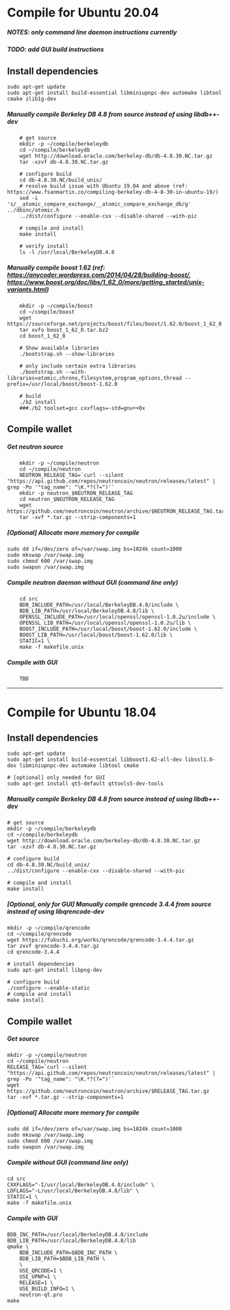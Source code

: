 # Compile for Ubuntu 20.04

##### NOTES: only command line daemon instructions currently
##### TODO: add GUI build instructions

## Install dependencies
```
sudo apt-get update
sudo apt-get install build-essential libminiupnpc-dev automake libtool cmake zlib1g-dev
```

##### Manually compile Berkeley DB 4.8 from source instead of using libdb++-dev
```
	# get source
	mkdir -p ~/compile/berkeleydb
	cd ~/compile/berkeleydb
	wget http://download.oracle.com/berkeley-db/db-4.8.30.NC.tar.gz
	tar -xzvf db-4.8.30.NC.tar.gz

	# configure build
	cd db-4.8.30.NC/build_unix/
    # resolve build issue with Ubuntu 19.04 and above (ref: https://www.fsanmartin.co/compiling-berkeley-db-4-8-30-in-ubuntu-19/)
	sed -i 's/__atomic_compare_exchange/__atomic_compare_exchange_db/g' ../dbinc/atomic.h
	../dist/configure --enable-cxx --disable-shared --with-pic

	# compile and install
	make install

	# verify install
	ls -l /usr/local/BerkeleyDB.4.8
```

##### Manually compile boost 1.62 (ref: https://anycoder.wordpress.com/2014/04/28/building-boost/, https://www.boost.org/doc/libs/1_62_0/more/getting_started/unix-variants.html)
```
	mkdir -p ~/compile/boost
	cd ~/compile/boost
	wget https://sourceforge.net/projects/boost/files/boost/1.62.0/boost_1_62_0.tar.bz2
	tar xvfo boost_1_62_0.tar.bz2
	cd boost_1_62_0
 
	# Show available libraries
	./bootstrap.sh --show-libraries

	# only include certain extra libraries
	./bootstrap.sh --with-libraries=atomic,chrono,filesystem,program_options,thread --prefix=/usr/local/boost/boost-1.62.0

	# build
	./b2 install
	###./b2 toolset=gcc cxxflags=-std=gnu++0x
```

## Compile wallet

##### Get neutron source
```
	mkdir -p ~/compile/neutron
	cd ~/compile/neutron
	NEUTRON_RELEASE_TAG=`curl --silent "https://api.github.com/repos/neutroncoin/neutron/releases/latest" | grep -Po '"tag_name": "\K.*?(?=")'`
	mkdir -p neutron_$NEUTRON_RELEASE_TAG
	cd neutron_$NEUTRON_RELEASE_TAG
	wget https://github.com/neutroncoin/neutron/archive/$NEUTRON_RELEASE_TAG.tar.gz
	tar -xvf *.tar.gz --strip-components=1
```

##### [Optional] Allocate more memory for compile
```
sudo dd if=/dev/zero of=/var/swap.img bs=1024k count=1000
sudo mkswap /var/swap.img
sudo chmod 600 /var/swap.img
sudo swapon /var/swap.img
```

##### Compile neutron daemon without GUI (command line only)
```
	cd src
	BDB_INCLUDE_PATH=/usr/local/BerkeleyDB.4.8/include \
	BDB_LIB_PATH=/usr/local/BerkeleyDB.4.8/lib \
	OPENSSL_INCLUDE_PATH=/usr/local/openssl/openssl-1.0.2u/include \
	OPENSSL_LIB_PATH=/usr/local/openssl/openssl-1.0.2u/lib \
	BOOST_INCLUDE_PATH=/usr/local/boost/boost-1.62.0/include \
	BOOST_LIB_PATH=/usr/local/boost/boost-1.62.0/lib \
	STATIC=1 \
	make -f makefile.unix
```

##### Compile with GUI
```
    TBD
```


----------------------------------------------------------------------------------------


# Compile for Ubuntu 18.04

## Install dependencies
```
sudo apt-get update
sudo apt-get install build-essential libboost1.62-all-dev libssl1.0-dev libminiupnpc-dev automake libtool cmake

# [optional] only needed for GUI
sudo apt-get install qt5-default qttools5-dev-tools
```

##### Manually compile Berkeley DB 4.8 from source instead of using libdb++-dev

```
# get source
mkdir -p ~/compile/berkeleydb
cd ~/compile/berkeleydb
wget http://download.oracle.com/berkeley-db/db-4.8.30.NC.tar.gz
tar -xzvf db-4.8.30.NC.tar.gz

# configure build
cd db-4.8.30.NC/build_unix/
../dist/configure --enable-cxx --disable-shared --with-pic

# compile and install
make install
```

##### [Optional, only for GUI] Manually compile qrencode 3.4.4 from source instead of using libqrencode-dev

```
mkdir -p ~/compile/qrencode
cd ~/compile/qrencode
wget https://fukuchi.org/works/qrencode/qrencode-3.4.4.tar.gz
tar zxvf qrencode-3.4.4.tar.gz
cd qrencode-3.4.4

# install dependencies
sudo apt-get install libpng-dev

# configure build
./configure --enable-static
# compile and install
make install
```

## Compile wallet

##### Get source
```
mkdir -p ~/compile/neutron
cd ~/compile/neutron
RELEASE_TAG=`curl --silent "https://api.github.com/repos/neutroncoin/neutron/releases/latest" | grep -Po '"tag_name": "\K.*?(?=")'`
wget https://github.com/neutroncoin/neutron/archive/$RELEASE_TAG.tar.gz
tar -xvf *.tar.gz --strip-components=1
```

##### [Optional] Allocate more memory for compile
```
sudo dd if=/dev/zero of=/var/swap.img bs=1024k count=1000
sudo mkswap /var/swap.img
sudo chmod 600 /var/swap.img
sudo swapon /var/swap.img
```

##### Compile without GUI (command line only)
```
cd src
CXXFLAGS="-I/usr/local/BerkeleyDB.4.8/include" \
LDFLAGS="-L/usr/local/BerkeleyDB.4.8/lib" \
STATIC=1 \
make -f makefile.unix
```

##### Compile with GUI
```
BDB_INC_PATH=/usr/local/BerkeleyDB.4.8/include
BDB_LIB_PATH=/usr/local/BerkeleyDB.4.8/lib
qmake \
    BDB_INCLUDE_PATH=$BDB_INC_PATH \
    BDB_LIB_PATH=$BDB_LIB_PATH \
    \
    USE_QRCODE=1 \
    USE_UPNP=1 \
    RELEASE=1 \
    USE_BUILD_INFO=1 \
    neutron-qt.pro
make
```
